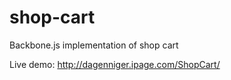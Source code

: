 shop-cart
=========

Backbone.js implementation of shop cart

Live demo: http://dagenniger.ipage.com/ShopCart/
